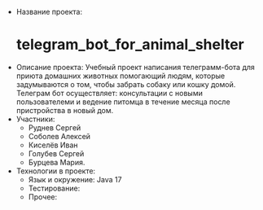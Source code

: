 - Название проекта:
   # telegram_bot_for_animal_shelter
- Описание проекта:
   Учебный проект написания телеграмм-бота для приюта домашних животных помогающий людям, которые задумываются о том, чтобы забрать собаку или кошку домой.
   Телеграм бот осуществляет: консультации с новыми пользователеми и ведение питомца в течение месяца после пристройства в новый дом.
- Участники: 
   - Руднев Сергей
   - Соболев Алексей
   - Киселёв Иван
   - Голубев Сергей
   - Бурцева Мария.
- Технологии в проекте:
   - Язык и окружение: Java 17
   - Тестирование: 
   - Прочее:
   
   
